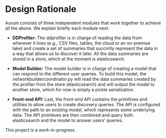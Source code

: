 # Design Rationale

Aurum consists of three independent modules that work together to achieve all
the above. We explain briefly each module next:

* **DDProfiler:** The ddprofiler is in charge of reading the data from wherever it
lives (e.g., CSV files, tables, the cloud or an on-premise lake) and create a
set of summaries that succintly represent the data in a way that allows us to
discover it later. All the data summaries are stored in a store, which at the
moment is elasticsearch.

* **Model Builder:** The model builder is in charge of creating a model that can
respond to the different user queries. To build this model, the
networkbuildercoordinator.py will read the data summaries created by the
profiler from the store (elasticsearch) and will output the model to another
store, which for now is simply a pickle serialization. 

* **Front-end API:** Last, the front-end API contains the primitives and utilities
to allow users to create discovery queries. The API is configured with the path
to an existing model, which represents some underlying data. The API primitives
are then combined and query both elasticsearch and the model to answer users'
queries.

This project is a work-in-progress.
